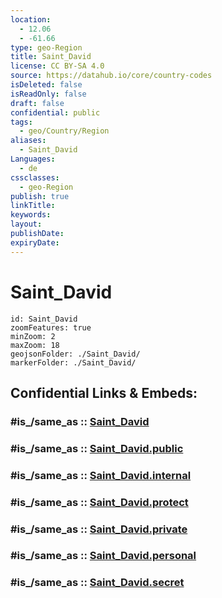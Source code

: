 ```yaml
---
location:
  - 12.06
  - -61.66
type: geo-Region
title: Saint_David
license: CC BY-SA 4.0
source: https://datahub.io/core/country-codes
isDeleted: false
isReadOnly: false
draft: false
confidential: public
tags:
  - geo/Country/Region
aliases:
  - Saint_David
Languages:
  - de
cssclasses:
  - geo-Region
publish: true
linkTitle:
keywords:
layout:
publishDate:
expiryDate:
---
```


# Saint_David

```leaflet
id: Saint_David
zoomFeatures: true 
minZoom: 2 
maxZoom: 18
geojsonFolder: ./Saint_David/
markerFolder: ./Saint_David/
```


## Confidential Links & Embeds: 

### #is_/same_as :: [Saint_David](/_Standards/Earth/Continent/America~Caribbean/Grenada/parishes~Grenada/Saint_David.md) 

### #is_/same_as :: [Saint_David.public](/_public/Earth/Continent/America~Caribbean/Grenada/parishes~Grenada/Saint_David.public.md) 

### #is_/same_as :: [Saint_David.internal](/_internal/Earth/Continent/America~Caribbean/Grenada/parishes~Grenada/Saint_David.internal.md) 

### #is_/same_as :: [Saint_David.protect](/_protect/Earth/Continent/America~Caribbean/Grenada/parishes~Grenada/Saint_David.protect.md) 

### #is_/same_as :: [Saint_David.private](/_private/Earth/Continent/America~Caribbean/Grenada/parishes~Grenada/Saint_David.private.md) 

### #is_/same_as :: [Saint_David.personal](/_personal/Earth/Continent/America~Caribbean/Grenada/parishes~Grenada/Saint_David.personal.md) 

### #is_/same_as :: [Saint_David.secret](/_secret/Earth/Continent/America~Caribbean/Grenada/parishes~Grenada/Saint_David.secret.md)


